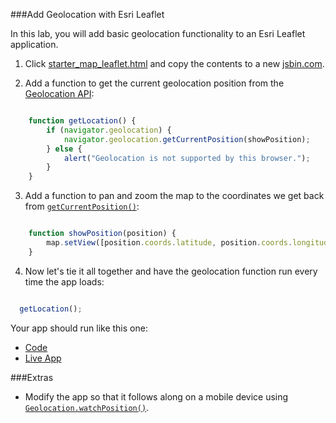 ###Add Geolocation with Esri Leaflet

In this lab, you will add basic geolocation functionality to an Esri Leaflet application.

1. Click [starter_map_leaflet.html](src/starter_map_leaflet.html) and copy the contents to a new [jsbin.com](http://jsbin.com).

2. Add a function to get the current geolocation position from the [Geolocation API](https://developer.mozilla.org/en-US/docs/Web/API/Geolocation):

  ```javascript
  
      function getLocation() {
          if (navigator.geolocation) {
              navigator.geolocation.getCurrentPosition(showPosition);
          } else {
              alert("Geolocation is not supported by this browser.");
          }
      }
  
  ```
  
3. Add a function to pan and zoom the map to the coordinates we get back from [`getCurrentPosition()`](https://developer.mozilla.org/en-US/docs/Web/API/Geolocation/getCurrentPosition):

  ```javascript
  
      function showPosition(position) {
          map.setView([position.coords.latitude, position.coords.longitude], 14);
      }
  
  ```
  
4. Now let's tie it all together and have the geolocation function run every time the app loads:

  ```javascript
  
    getLocation();
  
  ```
  
Your app should run like this one:
* [Code](src/add_geolocation_leaflet.html)
* [Live App](http://esri.github.io/geodev-hackerlabs/develop/src/add_geolocation_leaflet.html)

###Extras
* Modify the app so that it follows along on a mobile device using [`Geolocation.watchPosition()`](https://developer.mozilla.org/en-US/docs/Web/API/Geolocation/watchPosition).